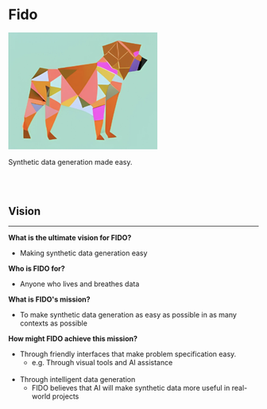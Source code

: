 # Fido

<img src="./assets/Fido.png" width="300">

Synthetic data generation made easy.

<br><br/>
## Vision
***
**What is the ultimate vision for FIDO?**
-  Making synthetic data generation easy

**Who is FIDO for?**
- Anyone who lives and breathes data

**What is FIDO's mission?**
- To make synthetic data generation as easy as possible in as many contexts as possible

**How might FIDO achieve this mission?**
- Through friendly interfaces that make problem specification easy.
  - e.g. Through visual tools and AI assistance
<br><br/>
- Through intelligent data generation
  - FIDO believes that AI will make synthetic data more useful in real-world projects
